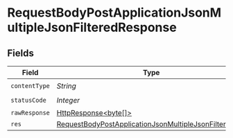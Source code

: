 # RequestBodyPostApplicationJsonMultipleJsonFilteredResponse


## Fields

| Field                                                                                                                                     | Type                                                                                                                                      | Required                                                                                                                                  | Description                                                                                                                               |
| ----------------------------------------------------------------------------------------------------------------------------------------- | ----------------------------------------------------------------------------------------------------------------------------------------- | ----------------------------------------------------------------------------------------------------------------------------------------- | ----------------------------------------------------------------------------------------------------------------------------------------- |
| `contentType`                                                                                                                             | *String*                                                                                                                                  | :heavy_check_mark:                                                                                                                        | N/A                                                                                                                                       |
| `statusCode`                                                                                                                              | *Integer*                                                                                                                                 | :heavy_check_mark:                                                                                                                        | N/A                                                                                                                                       |
| `rawResponse`                                                                                                                             | [HttpResponse<byte[]>](https://docs.oracle.com/en/java/javase/11/docs/api/java.net.http/java/net/http/HttpResponse.html)                  | :heavy_minus_sign:                                                                                                                        | N/A                                                                                                                                       |
| `res`                                                                                                                                     | [RequestBodyPostApplicationJsonMultipleJsonFilteredRes](../../models/operations/RequestBodyPostApplicationJsonMultipleJsonFilteredRes.md) | :heavy_minus_sign:                                                                                                                        | OK                                                                                                                                        |